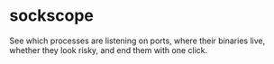 # sockscope
See which processes are listening on ports, where their binaries live, whether they look risky, and end them with one click.
